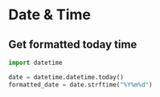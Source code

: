 # Date & Time

## Get formatted today time

```python
import datetime

date = datetime.datetime.today()
formatted_date = date.strftime("%Y%m%d")
```